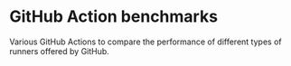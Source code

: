 # GitHub Action benchmarks
Various GitHub Actions to compare the performance of different types of runners offered by GitHub.
